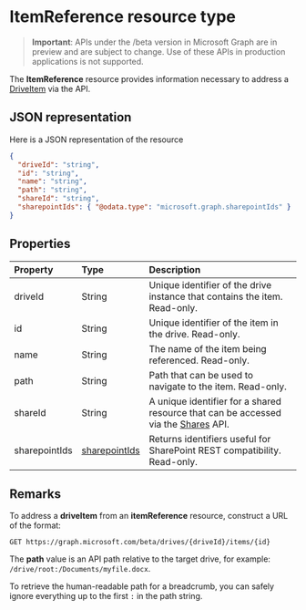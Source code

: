 # ItemReference resource type

> **Important**: APIs under the /beta version in Microsoft Graph are in preview and are subject to change. Use of these APIs in production applications is not supported.

The **ItemReference** resource provides information necessary to address a [DriveItem](driveitem.md) via the API.

## JSON representation

Here is a JSON representation of the resource

<!-- {
  "blockType": "resource",
  "optionalProperties": [ "path", "shareId", "sharepointIds" ],
  "@odata.type": "microsoft.graph.itemReference"
}-->

```json
{
  "driveId": "string",
  "id": "string",
  "name": "string",
  "path": "string",
  "shareId": "string",
  "sharepointIds": { "@odata.type": "microsoft.graph.sharepointIds" }
}
```

## Properties

| Property      | Type                              | Description                                                                                                |
| :------------ | :-------------------------------- | :--------------------------------------------------------------------------------------------------------- |
| driveId       | String                            | Unique identifier of the drive instance that contains the item. Read-only.                                 |
| id            | String                            | Unique identifier of the item in the drive. Read-only.                                                     |
| name          | String                            | The name of the item being referenced. Read-only.                                                          |
| path          | String                            | Path that can be used to navigate to the item. Read-only.                                                  |
| shareId       | String                            | A unique identifier for a shared resource that can be accessed via the [Shares](../api/shares_get.md) API. |
| sharepointIds | [sharepointIds](sharepointids.md) | Returns identifiers useful for SharePoint REST compatibility. Read-only.                                   |

## Remarks

To address a **driveItem** from an **itemReference** resource, construct a URL of the format:

```http
GET https://graph.microsoft.com/beta/drives/{driveId}/items/{id}
```

The **path** value is an API path relative to the target drive, for example: `/drive/root:/Documents/myfile.docx`.

To retrieve the human-readable path for a breadcrumb, you can safely ignore everything up to the first `:` in the path string.

<!-- uuid: 8fcb5dbc-d5aa-4681-8e31-b001d5168d79
2015-10-25 14:57:30 UTC -->
<!-- {
  "type": "#page.annotation",
  "description": "itemReference resource",
  "keywords": "",
  "section": "documentation",
  "tocPath": ""
}-->
